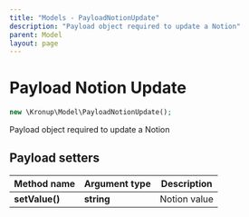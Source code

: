```yaml
---
title: "Models - PayloadNotionUpdate"
description: "Payload object required to update a Notion"
parent: Model
layout: page
---
```


# Payload Notion Update

```php
new \Kronup\Model\PayloadNotionUpdate();
```

Payload object required to update a Notion

## Payload setters

Method name | Argument type | Description
------------ | ------------- | -------------
**setValue()** | **string** | Notion value

